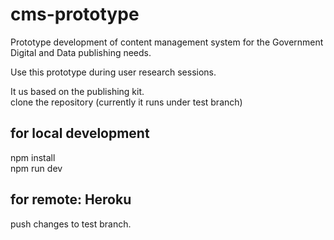 # cms-prototype
Prototype development of content management system for the Government Digital and Data publishing needs.

Use this prototype during user research sessions.  

It us based on the publishing kit.  
clone the repository (currently it runs under test branch)    
## for local development
npm install  
npm run dev  
## for remote: Heroku  
push changes to test branch.  


 
